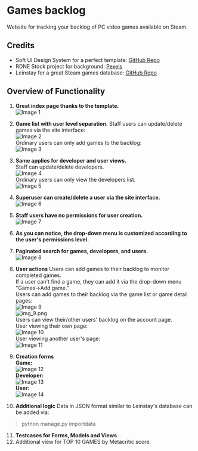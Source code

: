 # Games backlog

Website for tracking your backlog of PC video games available on Steam.

## Credits

- Soft UI Design System for a perfect template: [GitHub Repo](https://github.com/app-generator/django-soft-ui-design)
- RDNE Stock project for background: [Pexels](https://www.pexels.com/photo/a-woman-playing-a-video-game-7915289/)
- Leinstay for a great Steam games database: [GitHub Repo](https://github.com/leinstay/steamdb/)

## Overview of Functionality

1. **Great index page thanks to the template.**<br>
   ![Image 1](img.png)

2. **Game list with user level separation.**
   Staff users can update/delete games via the site interface:<br>
   ![Image 2](img_2.png)<br>
   Ordinary users can only add games to the backlog:<br>
   ![Image 3](img_1.png)<br>

3. **Same applies for developer and user views.**<br>
   Staff can update/delete developers.<br>
   ![Image 4](img_3.png)<br>
   Ordinary users can only view the developers list.<br>
   ![Image 5](img_4.png)<br>

4. **Superuser can create/delete a user via the site interface.**<br>
   ![Image 6](img_5.png)<br>

5. **Staff users have no permissions for user creation.**<br>
   ![Image 7](img_6.png)<br>

6. **As you can notice, the drop-down menu is customized according to the user's permissions level.**

7. **Paginated search for games, developers, and users.**<br>
   ![Image 8](img_7.png)<br>

8. **User actions**
   Users can add games to their backlog to monitor completed games.<br>
   If a user can't find a game, they can add it via the drop-down menu "Games->Add game."<br>
   Users can add games to their backlog via the game list or game detail pages:<br>
   ![Image 9](img_8.png)<br>
   ![img_9.png](img_9.png)<br>
   Users can view their/other users' backlog on the account page.<br>
   User viewing their own page:<br>
   ![Image 10](img_10.png)<br>
   User viewing another user's page:<br>
   ![Image 11](img_11.png)<br>

9. **Creation forms**<br>
   **Game:**<br>
   ![Image 12](img_12.png)<br>
   **Developer:**<br>
   ![Image 13](img_13.png)<br>
   **User:**<br>
   ![Image 14](img_14.png)<br>

10. **Additional logic**
    Data in JSON format similar to Leinstay's database can be added via:

> python manage.py importdata

11. **Testcases for Forms, Models and Views**
12. Additional view for TOP 10 GAMES by Metacritic score.
